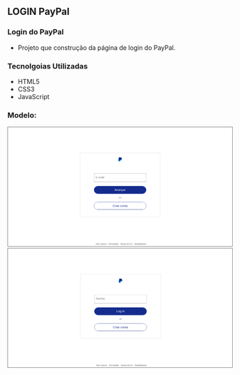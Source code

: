 ## LOGIN PayPal 

### Login do PayPal
- Projeto que construção da página de login do PayPal.

### Tecnolgoias Utilizadas

- HTML5
- CSS3
- JavaScript

### Modelo:

<style>
    img {
        border: 1px solid grey;
    }
</style>

<img class="imagem" src="./modelo/login.png" width="720px"/>

<img class="imagem" src="./modelo/senha.png" width="720px"/>

